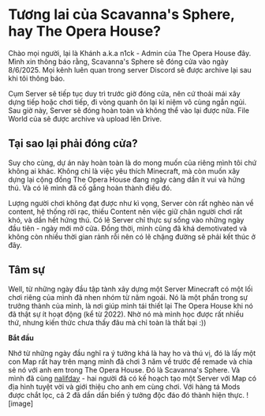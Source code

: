 # Tương lai của Scavanna's Sphere, hay The Opera House?
Chào mọi người, lại là Khánh a.k.a n1ck - Admin của The Opera House đây. Mình xin thông báo rằng, Scavanna's Sphere sẽ đóng cửa vào ngày 8/6/2025. Mọi kênh luên quan trong server Discord sẽ được archive lại sau khi tôi thông báo.

Cụm Server sẽ tiếp tục duy trì trước giờ đóng cửa, nên cứ thoải mái xây dựng tiếp hoặc chơi tiếp, đi vòng quanh ôn lại kỉ niệm vô cùng ngắn ngủi. Sau giờ này, Server sẽ đóng hoàn toàn và không thể vào lại được nữa. File World của sẽ được archive và upload lên Drive.
## Tại sao lại phải đóng cửa?
Suy cho cùng, dự án này hoàn toàn là do mong muốn của riêng mình tôi chứ không ai khác. Không chỉ là việc yêu thích Minecraft, mà còn muốn xây dựng lại cộng đồng The Opera House đang ngày càng dần ít vui và hứng thú. Và có lẽ mình đã cố gắng hoàn thành điều đó.

Lượng người chơi không đạt được như kì vọng, Server còn rất nghèo nàn về content, hệ thống rời rạc, thiếu Content nên việc giữ chân người chơi rất khó, và dần hết hứng thú. Có lẽ Server chỉ thực sự sống vào những ngày đầu tiên - ngày mới mở cửa. Đồng thời, mình cũng đã khá demotivated và không còn nhiều thời gian rảnh rỗi nên có lẽ chặng đường sẽ phải kết thúc ở đây.
## Tâm sự
Well, từ những ngày đầu tập tành xây dựng một Server Minecraft có một lối chơi riêng của mình đã nhen nhóm từ năm ngoái. Nó là một phần trong sự trưởng thành của mình, là nơi giúp mình tái thiết lại The Opera House khi nó đã thật sự ít hoạt động (kể từ 2022). Nhờ nó mà mình học được rất nhiều thứ, nhưng kiến thức chưa thấy đâu mà chỉ toàn là thất bại :))

**Bắt đầu**

Nhớ từ những ngày đầu nghĩ ra ý tưởng khá là hay ho và thú vị, đó là lấy một con Map rất hay trên mạng mình đã chơi 3 năm về trước để remade và chia sẻ nó với anh em trong The Opera House. Đó là Scavanna's Sphere. Và mình đã cùng [nalifday](https://discord.com/users/955014184784003113) - hai người đã có kế hoạch tạo một Server với Map có địa hình tuyệt vời và giới thiệu cho anh em cùng chơi. Với hàng tá Mods được chắt lọc, cả 2 đã dần dần biến ý tưởng độc đáo đó thành hiện thực.
![image]

